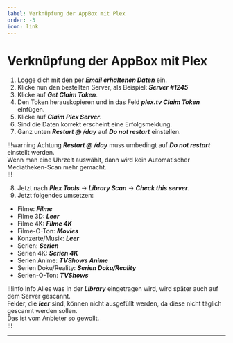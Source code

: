 ```yaml
---
label: Verknüpfung der AppBox mit Plex
order: -3
icon: link
---
```


# Verknüpfung der AppBox mit Plex

1. Logge dich mit den per ***Email erhaltenen Daten*** ein.
2. Klicke nun den bestellten Server, als Beispiel: ***Server #1245***
3. Klicke auf ***Get Claim Token***.
4. Den Token herauskopieren und in das Feld ***plex.tv Claim Token*** einfügen.
5. Klicke auf ***Claim Plex Server***.
6. Sind die Daten korrekt erscheint eine Erfolgsmeldung.
7. Ganz unten ***Restart @ /day*** auf ***Do not restart*** einstellen.

!!!warning Achtung
***Restart @ /day*** muss umbedingt auf ***Do not restart*** einstellt werden.<br/>
Wenn man eine Uhrzeit auswählt, dann wird kein Automatischer Mediatheken-Scan mehr gemacht.<br/>
!!!

8. Jetzt nach ***Plex Tools*** -> ***Library Scan*** -> ***Check this server***.
9. Jetzt folgendes umsetzen:
  - Filme: ***Filme***
  - Filme 3D: ***Leer***
  - Filme 4K: ***Filme 4K***
  - Filme-O-Ton: ***Movies***
  - Konzerte/Musik: ***Leer***
  - Serien: ***Serien***
  - Serien 4K: ***Serien 4K***
  - Serien Anime: ***TVShows Anime***
  - Serien Doku/Reality: ***Serien Doku/Reality***
  - Serien-O-Ton: ***TVShows***

!!!info Info
Alles was in der ***Library*** eingetragen wird, wird später auch auf dem Server gescannt.<br/>
Felder, die ***leer*** sind, können nicht ausgefüllt werden, da diese nicht täglich gescannt werden sollen.<br/>
Das ist vom Anbieter so gewollt.<br/>
!!!

---

